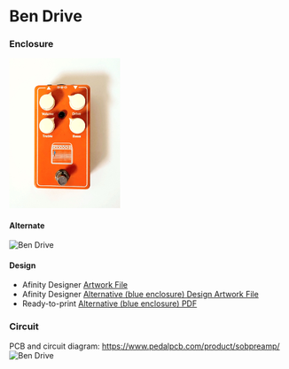 # Ben Drive

### Enclosure
<img alt="Ben Drive" src="./ben-drive.jpeg" width=200px/>

#### Alternate
<img alt="Ben Drive" src="./ben-drive-alt.jpeg" width=200px/>

#### Design
- Afinity Designer [Artwork File](./sonofben-raw.afdesign)
- Afinity Designer [Alternative (blue enclosure) Design Artwork File](./sonofben-alt.afdesign)
- Ready-to-print [Alternative (blue enclosure) PDF](./sonofben-alt-print.pdf)

### Circuit
PCB and circuit diagram: https://www.pedalpcb.com/product/sobpreamp/
<img alt="Ben Drive" src="./ben-drive-guts.jpeg" width=200px/>
